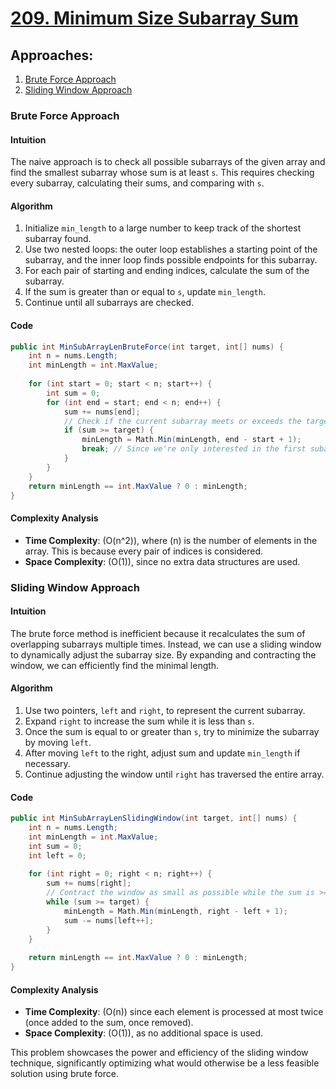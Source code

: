 # [209. Minimum Size Subarray Sum](https://leetcode.com/problems/minimum-size-subarray-sum/)

## Approaches:
1. [Brute Force Approach](#brute-force-approach)
2. [Sliding Window Approach](#sliding-window-approach)

### Brute Force Approach

#### Intuition
The naive approach is to check all possible subarrays of the given array and find the smallest subarray whose sum is at least `s`. This requires checking every subarray, calculating their sums, and comparing with `s`.

#### Algorithm
1. Initialize `min_length` to a large number to keep track of the shortest subarray found.
2. Use two nested loops: the outer loop establishes a starting point of the subarray, and the inner loop finds possible endpoints for this subarray.
3. For each pair of starting and ending indices, calculate the sum of the subarray.
4. If the sum is greater than or equal to `s`, update `min_length`.
5. Continue until all subarrays are checked.

#### Code
```csharp
public int MinSubArrayLenBruteForce(int target, int[] nums) {
    int n = nums.Length;
    int minLength = int.MaxValue;
    
    for (int start = 0; start < n; start++) {
        int sum = 0;
        for (int end = start; end < n; end++) {
            sum += nums[end];
            // Check if the current subarray meets or exceeds the target
            if (sum >= target) {
                minLength = Math.Min(minLength, end - start + 1);
                break; // Since we're only interested in the first subarray meeting the condition
            }
        }
    }
    return minLength == int.MaxValue ? 0 : minLength;
}
```

#### Complexity Analysis
- **Time Complexity**: \(O(n^2)\), where \(n\) is the number of elements in the array. This is because every pair of indices is considered.
- **Space Complexity**: \(O(1)\), since no extra data structures are used.

### Sliding Window Approach

#### Intuition
The brute force method is inefficient because it recalculates the sum of overlapping subarrays multiple times. Instead, we can use a sliding window to dynamically adjust the subarray size. By expanding and contracting the window, we can efficiently find the minimal length.

#### Algorithm
1. Use two pointers, `left` and `right`, to represent the current subarray.
2. Expand `right` to increase the sum while it is less than `s`.
3. Once the sum is equal to or greater than `s`, try to minimize the subarray by moving `left`.
4. After moving `left` to the right, adjust sum and update `min_length` if necessary.
5. Continue adjusting the window until `right` has traversed the entire array.

#### Code
```csharp
public int MinSubArrayLenSlidingWindow(int target, int[] nums) {
    int n = nums.Length;
    int minLength = int.MaxValue;
    int sum = 0;
    int left = 0;
    
    for (int right = 0; right < n; right++) {
        sum += nums[right];
        // Contract the window as small as possible while the sum is >= target
        while (sum >= target) {
            minLength = Math.Min(minLength, right - left + 1);
            sum -= nums[left++];
        }
    }
    
    return minLength == int.MaxValue ? 0 : minLength;
}
```

#### Complexity Analysis
- **Time Complexity**: \(O(n)\) since each element is processed at most twice (once added to the sum, once removed).
- **Space Complexity**: \(O(1)\), as no additional space is used.

This problem showcases the power and efficiency of the sliding window technique, significantly optimizing what would otherwise be a less feasible solution using brute force.

